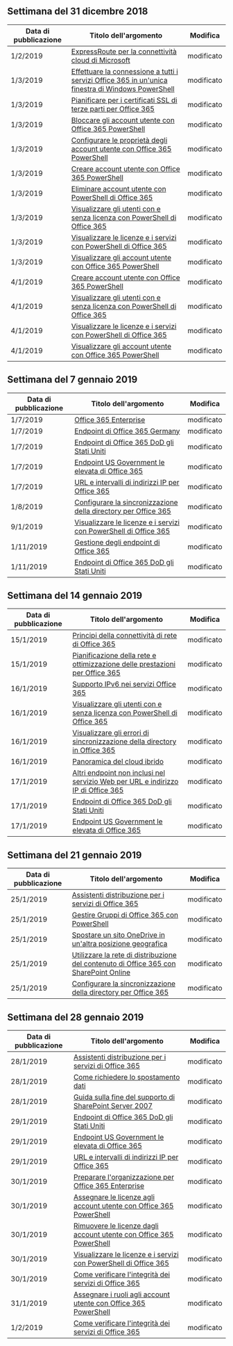 <!-- This file is generated automatically each week. Changes made to this file will be overwritten.-->




## <a name="week-of-december-31-2018"></a>Settimana del 31 dicembre 2018


| Data di pubblicazione |Titolo dell'argomento | Modifica |
|------|------------|--------|
| 1/2/2019 | [ExpressRoute per la connettività cloud di Microsoft](/Office365/Enterprise/expressroute-for-microsoft-cloud-connectivity) | modificato |
| 1/3/2019 | [Effettuare la connessione a tutti i servizi Office 365 in un'unica finestra di Windows PowerShell](/Office365/Enterprise/powershell/connect-to-all-office-365-services-in-a-single-windows-powershell-window) | modificato |
| 1/3/2019 | [Pianificare per i certificati SSL di terze parti per Office 365](/Office365/Enterprise/plan-for-third-party-ssl-certificates) | modificato |
| 1/3/2019 | [Bloccare gli account utente con Office 365 PowerShell](/Office365/Enterprise/powershell/block-user-accounts-with-office-365-powershell) | modificato |
| 1/3/2019 | [Configurare le proprietà degli account utente con Office 365 PowerShell](/Office365/Enterprise/powershell/configure-user-account-properties-with-office-365-powershell) | modificato |
| 1/3/2019 | [Creare account utente con Office 365 PowerShell](/Office365/Enterprise/powershell/create-user-accounts-with-office-365-powershell) | modificato |
| 1/3/2019 | [Eliminare account utente con PowerShell di Office 365](/Office365/Enterprise/powershell/delete-and-restore-user-accounts-with-office-365-powershell) | modificato |
| 1/3/2019 | [Visualizzare gli utenti con e senza licenza con PowerShell di Office 365](/Office365/Enterprise/powershell/view-licensed-and-unlicensed-users-with-office-365-powershell) | modificato |
| 1/3/2019 | [Visualizzare le licenze e i servizi con PowerShell di Office 365](/Office365/Enterprise/powershell/view-licenses-and-services-with-office-365-powershell) | modificato |
| 1/3/2019 | [Visualizzare gli account utente con Office 365 PowerShell](/Office365/Enterprise/powershell/view-user-accounts-with-office-365-powershell) | modificato |
| 4/1/2019 | [Creare account utente con Office 365 PowerShell](/Office365/Enterprise/powershell/create-user-accounts-with-office-365-powershell) | modificato |
| 4/1/2019 | [Visualizzare gli utenti con e senza licenza con PowerShell di Office 365](/Office365/Enterprise/powershell/view-licensed-and-unlicensed-users-with-office-365-powershell) | modificato |
| 4/1/2019 | [Visualizzare le licenze e i servizi con PowerShell di Office 365](/Office365/Enterprise/powershell/view-licenses-and-services-with-office-365-powershell) | modificato |
| 4/1/2019 | [Visualizzare gli account utente con Office 365 PowerShell](/Office365/Enterprise/powershell/view-user-accounts-with-office-365-powershell) | modificato |


## <a name="week-of-january-07-2019"></a>Settimana del 7 gennaio 2019


| Data di pubblicazione |Titolo dell'argomento | Modifica |
|------|------------|--------|
| 1/7/2019 | [Office 365 Enterprise](/Office365/Enterprise/index) | modificato |
| 1/7/2019 | [Endpoint di Office 365 Germany](/Office365/Enterprise/office-365-germany-endpoints) | modificato |
| 1/7/2019 | [Endpoint di Office 365 DoD gli Stati Uniti](/Office365/Enterprise/office-365-u-s-government-dod-endpoints) | modificato |
| 1/7/2019 | [Endpoint US Government le elevata di Office 365](/Office365/Enterprise/office-365-u-s-government-gcc-high-endpoints) | modificato |
| 1/7/2019 | [URL e intervalli di indirizzi IP per Office 365](/Office365/Enterprise/urls-and-ip-address-ranges) | modificato |
| 1/8/2019 | [Configurare la sincronizzazione della directory per Office 365](/Office365/Enterprise/set-up-directory-synchronization) | modificato |
| 9/1/2019 | [Visualizzare le licenze e i servizi con PowerShell di Office 365](/Office365/Enterprise/powershell/view-licenses-and-services-with-office-365-powershell) | modificato |
| 1/11/2019 | [Gestione degli endpoint di Office 365](/Office365/Enterprise/managing-office-365-endpoints) | modificato |
| 1/11/2019 | [Endpoint di Office 365 DoD gli Stati Uniti](/Office365/Enterprise/office-365-u-s-government-dod-endpoints) | modificato |


## <a name="week-of-january-14-2019"></a>Settimana del 14 gennaio 2019


| Data di pubblicazione |Titolo dell'argomento | Modifica |
|------|------------|--------|
| 15/1/2019 | [Principi della connettività di rete di Office 365](/Office365/Enterprise/office-365-network-connectivity-principles) | modificato |
| 15/1/2019 | [Pianificazione della rete e ottimizzazione delle prestazioni per Office 365](/Office365/Enterprise/network-planning-and-performance) | modificato |
| 16/1/2019 | [Supporto IPv6 nei servizi Office 365](/Office365/Enterprise/ipv6-support) | modificato |
| 16/1/2019 | [Visualizzare gli utenti con e senza licenza con PowerShell di Office 365](/Office365/Enterprise/powershell/view-licensed-and-unlicensed-users-with-office-365-powershell) | modificato |
| 16/1/2019 | [Visualizzare gli errori di sincronizzazione della directory in Office 365](/Office365/Enterprise/identify-directory-synchronization-errors) | modificato |
| 16/1/2019 | [Panoramica del cloud ibrido](/Office365/Enterprise/hybrid-cloud-overview) | modificato |
| 17/1/2019 | [Altri endpoint non inclusi nel servizio Web per URL e indirizzo IP di Office 365](/Office365/Enterprise/additional-office365-ip-addresses-and-urls) | modificato |
| 17/1/2019 | [Endpoint di Office 365 DoD gli Stati Uniti](/Office365/Enterprise/office-365-u-s-government-dod-endpoints) | modificato |
| 17/1/2019 | [Endpoint US Government le elevata di Office 365](/Office365/Enterprise/office-365-u-s-government-gcc-high-endpoints) | modificato |


## <a name="week-of-january-21-2019"></a>Settimana del 21 gennaio 2019


| Data di pubblicazione |Titolo dell'argomento | Modifica |
|------|------------|--------|
| 25/1/2019 | [Assistenti distribuzione per i servizi di Office 365](/Office365/Enterprise/deployment-advisors-for-office-365) | modificato |
| 25/1/2019 | [Gestire Gruppi di Office 365 con PowerShell](/Office365/Enterprise/manage-office-365-groups-with-powershell) | modificato |
| 25/1/2019 | [Spostare un sito OneDrive in un'altra posizione geografica](/Office365/Enterprise/move-onedrive-between-geo-locations) | modificato |
| 25/1/2019 | [Utilizzare la rete di distribuzione del contenuto di Office 365 con SharePoint Online](/Office365/Enterprise/use-office-365-cdn-with-spo) | modificato |
| 25/1/2019 | [Configurare la sincronizzazione della directory per Office 365](/Office365/Enterprise/set-up-directory-synchronization) | modificato |


## <a name="week-of-january-28-2019"></a>Settimana del 28 gennaio 2019


| Data di pubblicazione |Titolo dell'argomento | Modifica |
|------|------------|--------|
| 28/1/2019 | [Assistenti distribuzione per i servizi di Office 365](/Office365/Enterprise/deployment-advisors-for-office-365) | modificato |
| 28/1/2019 | [Come richiedere lo spostamento dati](/Office365/Enterprise/request-your-data-move) | modificato |
| 28/1/2019 | [Guida sulla fine del supporto di SharePoint Server 2007](/Office365/Enterprise/sharepoint-2007-end-of-support) | modificato |
| 29/1/2019 | [Endpoint di Office 365 DoD gli Stati Uniti](/Office365/Enterprise/office-365-u-s-government-dod-endpoints) | modificato |
| 29/1/2019 | [Endpoint US Government le elevata di Office 365](/Office365/Enterprise/office-365-u-s-government-gcc-high-endpoints) | modificato |
| 29/1/2019 | [URL e intervalli di indirizzi IP per Office 365](/Office365/Enterprise/urls-and-ip-address-ranges) | modificato |
| 30/1/2019 | [Preparare l'organizzazione per Office 365 Enterprise](/Office365/Enterprise/get-your-organization-ready-for-office-365) | modificato |
| 30/1/2019 | [Assegnare le licenze agli account utente con Office 365 PowerShell](/Office365/Enterprise/powershell/assign-licenses-to-user-accounts-with-office-365-powershell) | modificato |
| 30/1/2019 | [Rimuovere le licenze dagli account utente con Office 365 PowerShell](/Office365/Enterprise/powershell/remove-licenses-from-user-accounts-with-office-365-powershell) | modificato |
| 30/1/2019 | [Visualizzare le licenze e i servizi con PowerShell di Office 365](/Office365/Enterprise/powershell/view-licenses-and-services-with-office-365-powershell) | modificato |
| 30/1/2019 | [Come verificare l'integrità dei servizi di Office 365](/Office365/Enterprise/view-service-health) | modificato |
| 31/1/2019 | [Assegnare i ruoli agli account utente con Office 365 PowerShell](/Office365/Enterprise/powershell/assign-roles-to-user-accounts-with-office-365-powershell) | modificato |
| 1/2/2019 | [Come verificare l'integrità dei servizi di Office 365](/Office365/Enterprise/view-service-health) | modificato |
